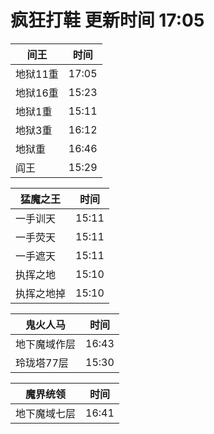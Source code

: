 # 疯狂打鞋 更新时间 17:05

| 间王   | 时间    |
|--------|-------|
| 地狱11重 | 17:05 |
| 地狱16重 | 15:23 |
| 地狱1重 | 15:11 |
| 地狱3重 | 16:12 |
| 地狱重 | 16:46 |
| 阎王 | 15:29 |

| 猛魔之王   | 时间    |
|--------|-------|
| 一手训天 | 15:11 |
| 一手荧天 | 15:11 |
| 一手遮天 | 15:11 |
| 执挥之地 | 15:10 |
| 执挥之地掉 | 15:10 |

| 鬼火人马   | 时间    |
|--------|-------|
| 地下魔域作层 | 16:43 |
| 玲珑塔77层 | 15:30 |

| 魔界统领   | 时间    |
|--------|-------|
| 地下魔域七层 | 16:41 |